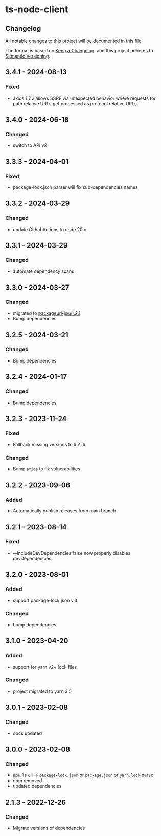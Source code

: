 # ts-node-client

## Changelog

All notable changes to this project will be documented in this file.

The format is based on [Keep a Changelog](https://keepachangelog.com/en/1.0.0/),
and this project adheres to [Semantic Versioning](https://semver.org/spec/v2.0.0.html).


## 3.4.1 - 2024-08-13

### Fixed
* axios 1.7.2 allows SSRF via unexpected behavior where requests for path relative URLs get processed as protocol relative URLs.


## 3.4.0 - 2024-06-18

### Changed
* switch to API v2


## 3.3.3 - 2024-04-01

### Fixed
* package-lock.json parser will fix sub-dependencies names


## 3.3.2 - 2024-03-29

### Changed
* update GithubActions to node 20.x


## 3.3.1 - 2024-03-29

### Changed
* automate dependency scans


## 3.3.0 - 2024-03-27

### Changed
* migrated to packageurl-js@1.2.1
* Bump dependencies


## 3.2.5 - 2024-03-21

### Changed
* Bump dependencies


## 3.2.4 - 2024-01-17

### Changed
* Bump dependencies


## 3.2.3 - 2023-11-24

### Fixed
* Fallback missing versions to `0.0.0`

### Changed
* Bump `axios` to fix vulnerabilities


## 3.2.2 - 2023-09-06

### Added
* Automatically publish releases from main branch


## 3.2.1 - 2023-08-14

### Fixed
* --includeDevDependencies false now properly disables devDependencies


## 3.2.0 - 2023-08-01

### Added
* support package-lock.json v.3

### Changed
* bump dependencies


## 3.1.0 - 2023-04-20

### Added
* support for yarn v2+ lock files
  
### Changed
* project migrated to yarn 3.5


## 3.0.1 - 2023-02-08

### Changed
* docs updated


## 3.0.0 - 2023-02-08

### Changed
* `npm.ls` cli -> `package-lock.json` or `package.json` or `yarn.lock` parse
* npm removed
* updated dependencies


## 2.1.3 - 2022-12-26

### Changed
* Migrate versions of dependencies
